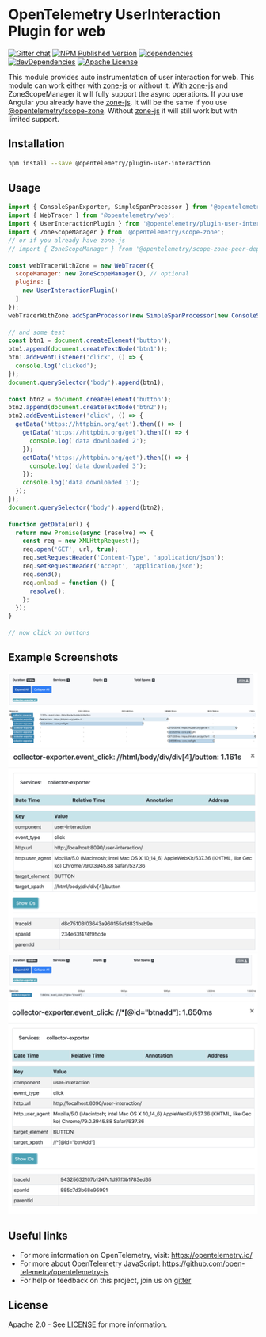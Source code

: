# OpenTelemetry UserInteraction Plugin for web
[![Gitter chat][gitter-image]][gitter-url]
[![NPM Published Version][npm-img]][npm-url]
[![dependencies][dependencies-image]][dependencies-url]
[![devDependencies][devDependencies-image]][devDependencies-url]
[![Apache License][license-image]][license-image]

This module provides auto instrumentation of user interaction for web.
This module can work either with [zone-js] or without it. 
With [zone-js] and ZoneScopeManager it will fully support the async operations.
If you use Angular you already have the [zone-js]. It will be the same if you use [@opentelemetry/scope-zone].
Without [zone-js] it will still work but with limited support.

## Installation

```bash
npm install --save @opentelemetry/plugin-user-interaction
```

## Usage

```js
import { ConsoleSpanExporter, SimpleSpanProcessor } from '@opentelemetry/tracing';
import { WebTracer } from '@opentelemetry/web';
import { UserInteractionPlugin } from '@opentelemetry/plugin-user-interaction';
import { ZoneScopeManager } from '@opentelemetry/scope-zone';
// or if you already have zone.js
// import { ZoneScopeManager } from '@opentelemetry/scope-zone-peer-dep';

const webTracerWithZone = new WebTracer({
  scopeManager: new ZoneScopeManager(), // optional
  plugins: [
    new UserInteractionPlugin()
  ]
});
webTracerWithZone.addSpanProcessor(new SimpleSpanProcessor(new ConsoleSpanExporter()));

// and some test
const btn1 = document.createElement('button');
btn1.append(document.createTextNode('btn1'));
btn1.addEventListener('click', () => {
  console.log('clicked');
});
document.querySelector('body').append(btn1);

const btn2 = document.createElement('button');
btn2.append(document.createTextNode('btn2'));
btn2.addEventListener('click', () => {
  getData('https://httpbin.org/get').then(() => {
    getData('https://httpbin.org/get').then(() => {
      console.log('data downloaded 2');
    });
    getData('https://httpbin.org/get').then(() => {
      console.log('data downloaded 3');
    });
    console.log('data downloaded 1');
  });
});
document.querySelector('body').append(btn2);

function getData(url) {
  return new Promise(async (resolve) => {
    const req = new XMLHttpRequest();
    req.open('GET', url, true);
    req.setRequestHeader('Content-Type', 'application/json');
    req.setRequestHeader('Accept', 'application/json');
    req.send();
    req.onload = function () {
      resolve();
    };
  });
}

// now click on buttons

```

## Example Screenshots
![Screenshot of the running example](images/main.jpg)
![Screenshot of the running example](images/click.jpg)
![Screenshot of the running example](images/main-sync.jpg)
![Screenshot of the running example](images/click-sync.jpg)

## Useful links
- For more information on OpenTelemetry, visit: <https://opentelemetry.io/>
- For more about OpenTelemetry JavaScript: <https://github.com/open-telemetry/opentelemetry-js>
- For help or feedback on this project, join us on [gitter][gitter-url]

## License

Apache 2.0 - See [LICENSE][license-url] for more information.

[gitter-image]: https://badges.gitter.im/open-telemetry/opentelemetry-js.svg
[gitter-url]: https://gitter.im/open-telemetry/opentelemetry-node?utm_source=badge&utm_medium=badge&utm_campaign=pr-badge&utm_content=badge
[license-url]: https://github.com/open-telemetry/opentelemetry-js/blob/master/LICENSE
[license-image]: https://img.shields.io/badge/license-Apache_2.0-green.svg?style=flat
[dependencies-image]: https://david-dm.org/open-telemetry/opentelemetry-js/status.svg?path=packages/opentelemetry-plugin-user-interaction
[dependencies-url]: https://david-dm.org/open-telemetry/opentelemetry-js?path=packages%2Fopentelemetry-plugin-user-interaction
[devDependencies-image]: https://david-dm.org/open-telemetry/opentelemetry-js/dev-status.svg?path=packages/opentelemetry-plugin-user-interaction
[devDependencies-url]: https://david-dm.org/open-telemetry/opentelemetry-js?path=packages%2Fopentelemetry-plugin-user-interaction&type=dev
[npm-url]: https://www.npmjs.com/package/@opentelemetry/plugin-user-interaction
[npm-img]: https://badge.fury.io/js/%40opentelemetry%plugin-user-interaction.svg
[zone-js]: https://www.npmjs.com/package/zone.js
[@opentelemetry/scope-zone]: https://www.npmjs.com/package/@opentelemetry/scope-zone
